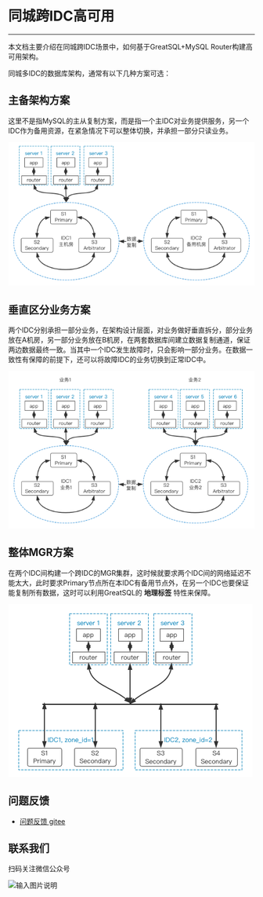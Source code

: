 # 同城跨IDC高可用
---

本文档主要介绍在同城跨IDC场景中，如何基于GreatSQL+MySQL Router构建高可用架构。

同城多IDC的数据库架构，通常有以下几种方案可选：

## 主备架构方案

这里不是指MySQL的主从复制方案，而是指一个主IDC对业务提供服务，另一个IDC作为备用资源，在紧急情况下可以整体切换，并承担一部分只读业务。

![同城跨IDC-主备架构方案](./3-ha-same-city-multi-idc01.png)

## 垂直区分业务方案

两个IDC分别承担一部分业务，在架构设计层面，对业务做好垂直拆分，部分业务放在A机房，另一部分业务放在B机房，在两套数据库间建立数据复制通道，保证两边数据最终一致。当其中一个IDC发生故障时，只会影响一部分业务。在数据一致性有保障的前提下，还可以将故障IDC的业务切换到正常IDC中。

![同城跨IDC-垂直区分业务方案](./3-ha-same-city-multi-idc02.png)

## 整体MGR方案

在两个IDC间构建一个跨IDC的MGR集群，这时候就要求两个IDC间的网络延迟不能太大，此时要求Primary节点所在本IDC有备用节点外，在另一个IDC也要保证能复制所有数据，这时可以利用GreatSQL的 **地理标签** 特性来保障。

![同城跨IDC-整体MGR方案](./3-ha-same-city-multi-idc03.png)


**问题反馈**
---
- [问题反馈 gitee](https://gitee.com/GreatSQL/GreatSQL-Manual/issues)


**联系我们**
---

扫码关注微信公众号

![输入图片说明](https://images.gitee.com/uploads/images/2021/0802/141935_2ea2c196_8779455.jpeg "greatsql社区-wx-qrcode-0.5m.jpg")
